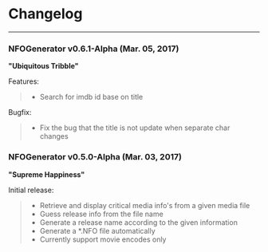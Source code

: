 # Changelog
---

### NFOGenerator v0.6.1-Alpha  (Mar. 05, 2017)

**"Ubiquitous Tribble"**

Features:

> * Search for imdb id base on title

Bugfix:

> * Fix the bug that the title is not update when separate char changes


### NFOGenerator v0.5.0-Alpha  (Mar. 03, 2017)

**"Supreme Happiness"**

Initial release:
> * Retrieve and display critical media info's from a given media file
> * Guess release info from the file name
> * Generate a release name according to the given information
> * Generate a *.NFO file automatically
> * Currently support movie encodes only